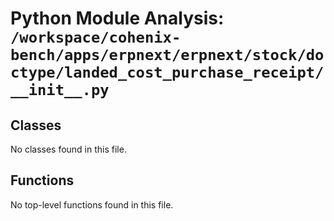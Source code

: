 # Python Module Analysis: `/workspace/cohenix-bench/apps/erpnext/erpnext/stock/doctype/landed_cost_purchase_receipt/__init__.py`

## Classes

No classes found in this file.


## Functions

No top-level functions found in this file.
